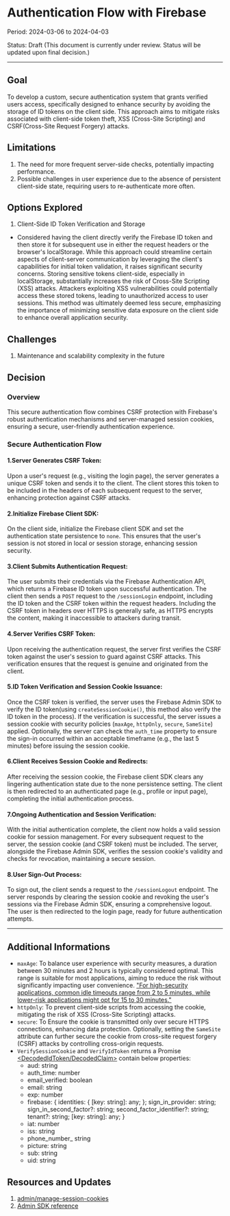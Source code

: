 # Authentication Flow with Firebase

Period: 2024-03-06 to 2024-04-03

Status: Draft (This document is currently under review. Status will be updated upon final decision.)

***

## Goal
To develop a custom, secure authentication system that grants verified users access, specifically designed to enhance security by avoiding the storage of ID tokens on the client side. This approach aims to mitigate risks associated with client-side token theft, XSS (Cross-Site Scripting) and CSRF(Cross-Site Request Forgery) attacks.

## Limitations
1. The need for more frequent server-side checks, potentially impacting performance.
2. Possible challenges in user experience due to the absence of persistent client-side state, requiring users to re-authenticate more often.

## Options Explored
1. Client-Side ID Token Verification and Storage
  - Considered having the client directly verify the Firebase ID token and then store it for subsequent use in either the request headers or the browser's localStorage. While this approach could streamline certain aspects of client-server communication by leveraging the client's capabilities for initial token validation, it raises significant security concerns. Storing sensitive tokens client-side, especially in localStorage, substantially increases the risk of Cross-Site Scripting (XSS) attacks. Attackers exploiting XSS vulnerabilities could potentially access these stored tokens, leading to unauthorized access to user sessions. This method was ultimately deemed less secure, emphasizing the importance of minimizing sensitive data exposure on the client side to enhance overall application security.

## Challenges
1. Maintenance and scalability complexity in the future


## Decision

### Overview
This secure authentication flow combines CSRF protection with Firebase's robust authentication mechanisms and server-managed session cookies, ensuring a secure, user-friendly authentication experience.
### Secure Authentication Flow
#### 1.Server Generates CSRF Token:

Upon a user's request (e.g., visiting the login page), the server generates a unique CSRF token and sends it to the client. The client stores this token to be included in the headers of each subsequent request to the server, enhancing protection against CSRF attacks.

#### 2.Initialize Firebase Client SDK:

On the client side, initialize the Firebase client SDK and set the authentication state persistence to `none`. This ensures that the user's session is not stored in local or session storage, enhancing session security.

#### 3.Client Submits Authentication Request:

The user submits their credentials via the Firebase Authentication API, which returns a Firebase ID token upon successful authentication. The client then sends a `POST` request to the `/sessionLogin` endpoint, including the ID token and the CSRF token within the request headers. Including the CSRF token in headers over HTTPS is generally safe, as HTTPS encrypts the content, making it inaccessible to attackers during transit.

#### 4.Server Verifies CSRF Token:

Upon receiving the authentication request, the server first verifies the CSRF token against the user's session to guard against CSRF attacks. This verification ensures that the request is genuine and originated from the client.

#### 5.ID Token Verification and Session Cookie Issuance:

Once the CSRF token is verified, the server uses the Firebase Admin SDK to verify the ID token(using `createSessionCookie()`, this method also verify the ID token in the process). If the verification is successful, the server issues a session cookie with security policies (`maxAge`, `httpOnly`, `secure`, `SameSite`) applied. Optionally, the server can check the `auth_time` property to ensure the sign-in occurred within an acceptable timeframe (e.g., the last 5 minutes) before issuing the session cookie.

#### 6.Client Receives Session Cookie and Redirects:

After receiving the session cookie, the Firebase client SDK clears any lingering authentication state due to the none persistence setting. The client is then redirected to an authenticated page (e.g., profile or input page), completing the initial authentication process.

#### 7.Ongoing Authentication and Session Verification:

With the initial authentication complete, the client now holds a valid session cookie for session management. For every subsequent request to the server, the session cookie (and CSRF token) must be included. The server, alongside the Firebase Admin SDK, verifies the session cookie's validity and checks for revocation, maintaining a secure session.

#### 8.User Sign-Out Process:

To sign out, the client sends a request to the `/sessionLogout` endpoint. The server responds by clearing the session cookie and revoking the user's sessions via the Firebase Admin SDK, ensuring a comprehensive logout. The user is then redirected to the login page, ready for future authentication attempts.

***
## Additional Informations
- `maxAge`: To balance user experience with security measures, a duration between 30 minutes and 2 hours is typically considered optimal. This range is suitable for most applications, aiming to reduce the risk without significantly impacting user convenience. ["For high-security applications, common idle timeouts range from 2 to 5 minutes, while lower-risk applications might opt for 15 to 30 minutes."](https://cheatsheetseries.owasp.org/cheatsheets/Session_Management_Cheat_Sheet.html#session-expiration)
- `httpOnly`: To prevent client-side scripts from accessing the cookie, mitigating the risk of XSS (Cross-Site Scripting) attacks. 
- `secure`: To Ensure the cookie is transmitted only over secure HTTPS connections, enhancing data protection. Optionally, setting the `SameSite` attribute can further secure the cookie from cross-site request forgery (CSRF) attacks by controlling cross-origin requests.
- `VerifySessionCookie` and `VerifyIdToken` returns a Promise [<DecodedIdToken/DecodedClaim>](https://firebase.google.com/docs/reference/admin/node/firebase-admin.auth.baseauth.md#baseauthverifysessioncookie) contain below properties:
    - aud: string 
    - auth_time: number
    - email_verified: boolean
    - email: string
    - exp: number
    - firebase: { identities: { [key: string]: any; }; sign_in_provider: string; sign_in_second_factor?: string; second_factor_identifier?: string; tenant?: string; [key: string]: any; }
    - iat: number
    - iss: string
    - phone_number_ string
    - picture: string
    - sub: string
    - uid: string


## Resources and Updates
1. [admin/manage-session-cookies](https://firebase.google.com/docs/auth/admin/manage-cookies)
2. [Admin SDK reference](https://firebase.google.com/docs/reference/admin/node/firebase-admin.auth.baseauth.md#baseauthverifysessioncookie)

